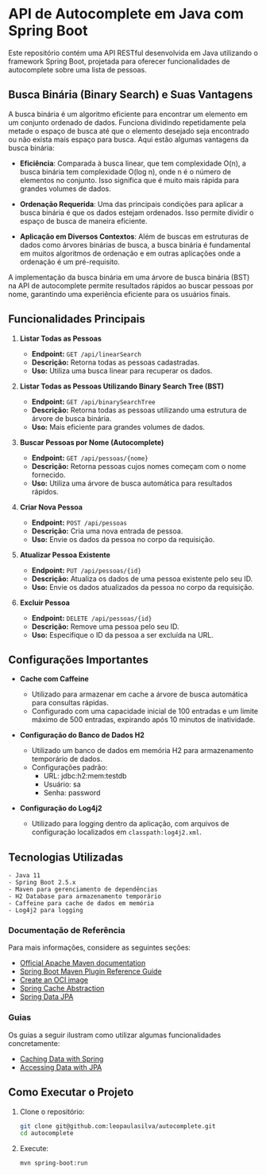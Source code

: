 # API de Autocomplete em Java com Spring Boot

Este repositório contém uma API RESTful desenvolvida em Java utilizando o framework Spring Boot, projetada para oferecer funcionalidades de autocomplete sobre uma lista de pessoas.

## Busca Binária (Binary Search) e Suas Vantagens

A busca binária é um algoritmo eficiente para encontrar um elemento em um conjunto ordenado de dados. Funciona dividindo repetidamente pela metade o espaço de busca até que o elemento desejado seja encontrado ou não exista mais espaço para busca. Aqui estão algumas vantagens da busca binária:

- **Eficiência**: Comparada à busca linear, que tem complexidade O(n), a busca binária tem complexidade O(log n), onde n é o número de elementos no conjunto. Isso significa que é muito mais rápida para grandes volumes de dados.

- **Ordenação Requerida**: Uma das principais condições para aplicar a busca binária é que os dados estejam ordenados. Isso permite dividir o espaço de busca de maneira eficiente.

- **Aplicação em Diversos Contextos**: Além de buscas em estruturas de dados como árvores binárias de busca, a busca binária é fundamental em muitos algoritmos de ordenação e em outras aplicações onde a ordenação é um pré-requisito.

A implementação da busca binária em uma árvore de busca binária (BST) na API de autocomplete permite resultados rápidos ao buscar pessoas por nome, garantindo uma experiência eficiente para os usuários finais.

## Funcionalidades Principais

1. **Listar Todas as Pessoas**
    - **Endpoint:** `GET /api/linearSearch`
    - **Descrição:** Retorna todas as pessoas cadastradas.
    - **Uso:** Utiliza uma busca linear para recuperar os dados.

2. **Listar Todas as Pessoas Utilizando Binary Search Tree (BST)**
    - **Endpoint:** `GET /api/binarySearchTree`
    - **Descrição:** Retorna todas as pessoas utilizando uma estrutura de árvore de busca binária.
    - **Uso:** Mais eficiente para grandes volumes de dados.

3. **Buscar Pessoas por Nome (Autocomplete)**
    - **Endpoint:** `GET /api/pessoas/{nome}`
    - **Descrição:** Retorna pessoas cujos nomes começam com o nome fornecido.
    - **Uso:** Utiliza uma árvore de busca automática para resultados rápidos.

4. **Criar Nova Pessoa**
    - **Endpoint:** `POST /api/pessoas`
    - **Descrição:** Cria uma nova entrada de pessoa.
    - **Uso:** Envie os dados da pessoa no corpo da requisição.

5. **Atualizar Pessoa Existente**
    - **Endpoint:** `PUT /api/pessoas/{id}`
    - **Descrição:** Atualiza os dados de uma pessoa existente pelo seu ID.
    - **Uso:** Envie os dados atualizados da pessoa no corpo da requisição.

6. **Excluir Pessoa**
    - **Endpoint:** `DELETE /api/pessoas/{id}`
    - **Descrição:** Remove uma pessoa pelo seu ID.
    - **Uso:** Especifique o ID da pessoa a ser excluída na URL.

## Configurações Importantes

- **Cache com Caffeine**
    - Utilizado para armazenar em cache a árvore de busca automática para consultas rápidas.
    - Configurado com uma capacidade inicial de 100 entradas e um limite máximo de 500 entradas, expirando após 10 minutos de inatividade.

- **Configuração do Banco de Dados H2**
    - Utilizado um banco de dados em memória H2 para armazenamento temporário de dados.
    - Configurações padrão:
        - URL: jdbc:h2:mem:testdb
        - Usuário: sa
        - Senha: password

- **Configuração do Log4j2**
    - Utilizado para logging dentro da aplicação, com arquivos de configuração localizados em `classpath:log4j2.xml`.

## Tecnologias Utilizadas

    - Java 11
    - Spring Boot 2.5.x
    - Maven para gerenciamento de dependências
    - H2 Database para armazenamento temporário
    - Caffeine para cache de dados em memória
    - Log4j2 para logging

### Documentação de Referência
Para mais informações, considere as seguintes seções:

* [Official Apache Maven documentation](https://maven.apache.org/guides/index.html)
* [Spring Boot Maven Plugin Reference Guide](https://docs.spring.io/spring-boot/docs/3.3.0/maven-plugin/reference/html/)
* [Create an OCI image](https://docs.spring.io/spring-boot/docs/3.3.0/maven-plugin/reference/html/#build-image)
* [Spring Cache Abstraction](https://docs.spring.io/spring-boot/docs/3.3.0/reference/htmlsingle/index.html#io.caching)
* [Spring Data JPA](https://docs.spring.io/spring-boot/docs/3.3.0/reference/htmlsingle/index.html#data.sql.jpa-and-spring-data)

### Guias
Os guias a seguir ilustram como utilizar algumas funcionalidades concretamente:
* [Caching Data with Spring](https://spring.io/guides/gs/caching/)
* [Accessing Data with JPA](https://spring.io/guides/gs/accessing-data-jpa/)



## Como Executar o Projeto

1. Clone o repositório:
   ```bash
   git clone git@github.com:leopaulasilva/autocomplete.git
   cd autocomplete

2. Execute:
    ```bash
   mvn spring-boot:run
